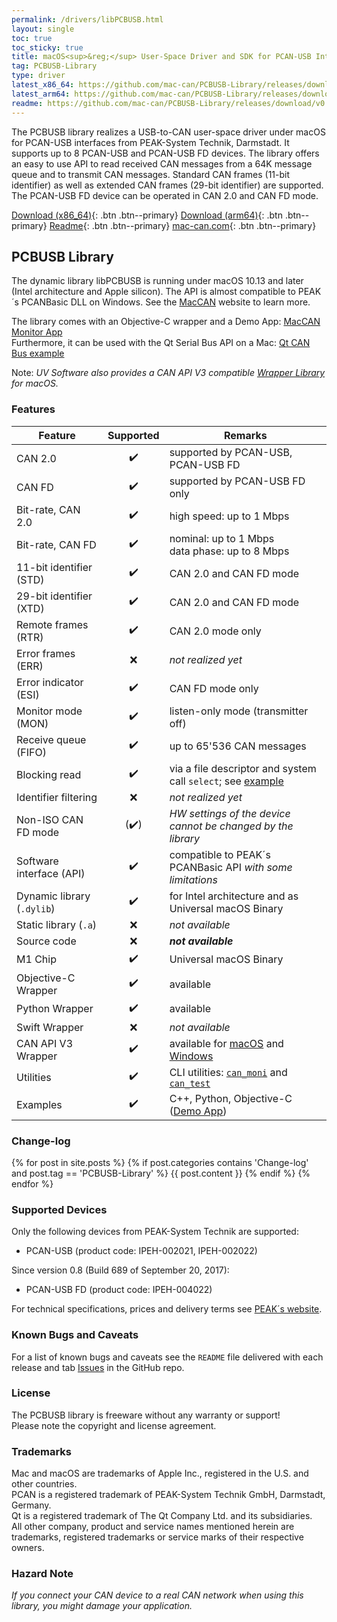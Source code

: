 ```yaml
---
permalink: /drivers/libPCBUSB.html
layout: single
toc: true
toc_sticky: true
title: macOS<sup>&reg;</sup> User-Space Driver and SDK for PCAN-USB Interfaces from PEAK-System
tag: PCBUSB-Library
type: driver
latest_x86_64: https://github.com/mac-can/PCBUSB-Library/releases/download/v0.11.1/OS_X_Library_for_PCANUSB_v0.11.1.tar.gz
latest_arm64: https://github.com/mac-can/PCBUSB-Library/releases/download/v0.11.1/macOS_Library_for_PCANUSB_v0.11.1.tar.gz
readme: https://github.com/mac-can/PCBUSB-Library/releases/download/v0.11.1/macOS_Library_for_PCANUSB_v0.11.1.readme
---
```

The PCBUSB library realizes a USB-to-CAN user-space driver under macOS for PCAN-USB interfaces from PEAK-System Technik, Darmstadt.
It supports up to 8 PCAN-USB and PCAN-USB FD devices.
The library offers an easy to use API to read received CAN messages from a 64K message queue and to transmit CAN messages.
Standard CAN frames (11-bit identifier) as well as extended CAN frames (29-bit identifier) are supported.
The PCAN-USB FD device can be operated in CAN 2.0 and CAN FD mode.

[Download (x86_64)]({{page.latest_x86_64}}){: .btn .btn--primary}
[Download (arm64)]({{page.latest_arm64}}){: .btn .btn--primary}
[Readme]({{page.readme}}){: .btn .btn--primary}
[mac-can.com](https://mac-can.com){: .btn .btn--primary}

## PCBUSB Library

The dynamic library libPCBUSB is running under macOS 10.13 and later (Intel architecture and Apple silicon).
The API is almost compatible to PEAK´s PCANBasic DLL on Windows.
See the [MacCAN](https://www.mac-can.com/) website to learn more.

The library comes with an Objective-C wrapper and a Demo App: [MacCAN Monitor App](/apps/demo/PCBUSB-Monitor.html) \
Furthermore, it can be used with the Qt Serial Bus API on a Mac: [Qt CAN Bus example](https://doc.qt.io/qt-5/qtserialbus-can-example.html)

Note: _UV&nbsp;Software also provides a CAN&nbsp;API&nbsp;V3 compatible [Wrapper Library](/wrapper/PCANBasic/) for macOS._

### Features

| Feature | Supported | Remarks |
| ------- |:---------:| ------- |
| CAN 2.0 | :heavy_check_mark: | supported by PCAN-USB, PCAN-USB FD |
| CAN FD | :heavy_check_mark: | supported by PCAN-USB FD only |
| Bit-rate, CAN 2.0 | :heavy_check_mark: | high speed: up to 1 Mbps |
| Bit-rate, CAN FD | :heavy_check_mark: | nominal: up to 1 Mbps <br/> data phase: up to 8 Mbps |
| 11-bit identifier (STD) | :heavy_check_mark: | CAN 2.0 and CAN FD mode |
| 29-bit identifier (XTD) | :heavy_check_mark: | CAN 2.0 and CAN FD mode |
| Remote frames (RTR) | :heavy_check_mark: | CAN 2.0 mode only |
| Error frames (ERR) | :x: | _not realized yet_ |
| Error indicator (ESI) | :heavy_check_mark: | CAN FD mode only |
| Monitor mode (MON) | :heavy_check_mark: | listen-only mode (transmitter off) |
| Receive queue (FIFO) | :heavy_check_mark: | up to 65'536 CAN messages |
| Blocking read | :heavy_check_mark: | via a file descriptor and system call `select`; see [example](https://gist.github.com/mac-can/8fea17c5e8398478a2e065dd37fe5f6f) |
| Identifier filtering | :x: | _not realized yet_ |
| Non-ISO CAN FD mode | (:heavy_check_mark:) | _HW settings of the device cannot be changed by the library_ |
| Software interface (API) | :heavy_check_mark: | compatible to PEAK´s PCANBasic API _with some limitations_ |
| Dynamic library (`.dylib`) | :heavy_check_mark: | for Intel architecture and as Universal macOS Binary |
| Static library (`.a`) | :x: | _not available_ |
| Source code | :x: | **_not available_** |
| M1 Chip | :heavy_check_mark: | Universal macOS Binary |
| Objective-C Wrapper | :heavy_check_mark: | available |
| Python Wrapper | :heavy_check_mark: | available |
| Swift Wrapper | :x: | _not available_ |
| CAN&nbsp;API&nbsp;V3 Wrapper | :heavy_check_mark: | available for [macOS](/wrapper/PCANBasic/) and [Windows](/wrapper/windows/PCANBasic/) |
| Utilities | :heavy_check_mark: | CLI utilities: [`can_moni`](https://www.uv-software.de/dokuwiki/doku.php?id=uvs:programs:can_moni_mac) and [`can_test`](https://www.uv-software.de/dokuwiki/doku.php?id=uvs:programs:can_moni_mac) |
| Examples | :heavy_check_mark: | C++, Python, Objective-C ([Demo App](https://github.com/mac-can/PCBUSB-Monitor)) |

### Change-log

{% for post in site.posts %}
{% if post.categories contains 'Change-log' and post.tag == 'PCBUSB-Library' %}
{{ post.content }}
{% endif %}
{% endfor %}

### Supported Devices

Only the following devices from PEAK-System Technik are supported:
- PCAN-USB (product code: IPEH-002021, IPEH-002022)

Since version 0.8 (Build 689 of September 20, 2017):
- PCAN-USB FD (product code: IPEH-004022)

For technical specifications, prices and delivery terms see [PEAK´s website](https://www.peak-system.com/Product-Overview.333.0.html).

### Known Bugs and Caveats

For a list of known bugs and caveats see the `README` file delivered with each release
and tab [Issues](https://github.com/mac-can/PCBUSB-Library/issues) in the GitHub repo.

### License

The PCBUSB library is freeware without any warranty or support! \
Please note the copyright and license agreement.

### Trademarks

Mac and macOS are trademarks of Apple Inc., registered in the U.S. and other countries. \
PCAN is a registered trademark of PEAK-System Technik GmbH, Darmstadt, Germany. \
Qt is a registered trademark of The Qt Company Ltd. and its subsidiaries. \
All other company, product and service names mentioned herein are trademarks, registered trademarks or service marks of their respective owners.

### Hazard Note

_If you connect your CAN device to a real CAN network when using this library, you might damage your application._
